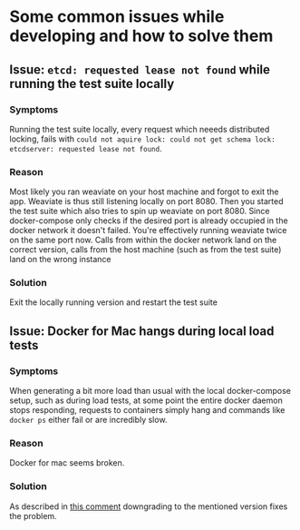 # Some common issues while developing and how to solve them

## Issue: `etcd: requested lease not found` while running the test suite locally

### Symptoms
Running the test suite locally, every request which neeeds distributed locking,
fails with `could not aquire lock: could not get schema lock: etcdserver:
requested lease not found`.

### Reason
Most likely you ran weaviate on your host machine and forgot to exit the app.
Weaviate is thus still listening locally on port 8080. Then you started the
test suite which also tries to spin up weaviate on port 8080. Since
docker-compose only checks if the desired port is already occupied in the
docker network it doesn't failed. You're effectively running weaviate twice on
the same port now. Calls from within the docker network land on the correct
version, calls from the host machine (such as from the test suite) land on the
wrong instance

### Solution
Exit the locally running version and restart the test suite

## Issue: Docker for Mac hangs during local load tests

### Symptoms
When generating a bit more load than usual with the local docker-compose setup,
such as during load tests, at some point the entire docker daemon stops responding,
requests to containers simply hang and commands like `docker ps` either fail
or are incredibly slow.

### Reason 
Docker for mac seems broken.

### Solution
As described in [this comment](https://github.com/docker/for-mac/issues/3674#issuecomment-498039937) 
downgrading to the mentioned version fixes the problem.

